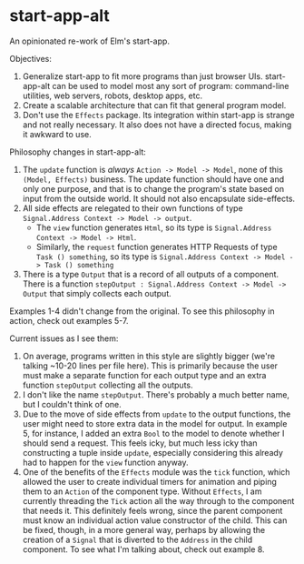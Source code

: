 start-app-alt
=============

An opinionated re-work of Elm's start-app.

Objectives:
1. Generalize start-app to fit more programs than just browser UIs. start-app-alt can be used to model most any sort of program: command-line utilities, web servers, robots, desktop apps, etc.
2. Create a scalable architecture that can fit that general program model.
3. Don't use the `Effects` package. Its integration within start-app is strange and not really necessary. It also does not have a directed focus, making it awkward to use.

Philosophy changes in start-app-alt:
1. The `update` function is *always* `Action -> Model -> Model`, none of this `(Model, Effects)` business. The update function should have one and only one purpose, and that is to change the program's state based on input from the outside world. It should not also encapsulate side-effects.
2. All side effects are relegated to their own functions of type `Signal.Address Context -> Model -> output`.
    - The `view` function generates `Html`, so its type is `Signal.Address Context -> Model -> Html`.
    - Similarly, the `request` function generates HTTP Requests of type `Task () something`, so its type is `Signal.Address Context -> Model -> Task () something`
3. There is a type `Output` that is a record of all outputs of a component. There is a function `stepOutput : Signal.Address Context -> Model -> Output` that simply collects each output.

Examples 1-4 didn't change from the original. To see this philosophy in action, check out examples 5-7. 

Current issues as I see them:
1. On average, programs written in this style are slightly bigger (we're talking ~10-20 lines per file here). This is primarily because the user must make a separate function for each output type and an extra function `stepOutput` collecting all the outputs.
2. I don't like the name `stepOutput`. There's probably a much better name, but I couldn't think of one.
3. Due to the move of side effects from `update` to the output functions, the user might need to store extra data in the model for output. In example 5, for instance, I added an extra `Bool` to the model to denote whether I should send a request. This feels icky, but much less icky than constructing a tuple inside `update`, especially considering this already had to happen for the `view` function anyway.
4. One of the benefits of the `Effects` module was the `tick` function, which allowed the user to create individual timers for animation and piping them to an `Action` of the component type. Without `Effects`, I am currently threading the `Tick` action all the way through to the component that needs it. This definitely feels wrong, since the parent component must know an individual action value constructor of the child. This can be fixed, though, in a more general way, perhaps by allowing the creation of a `Signal` that is diverted to the `Address` in the child component. To see what I'm talking about, check out example 8.